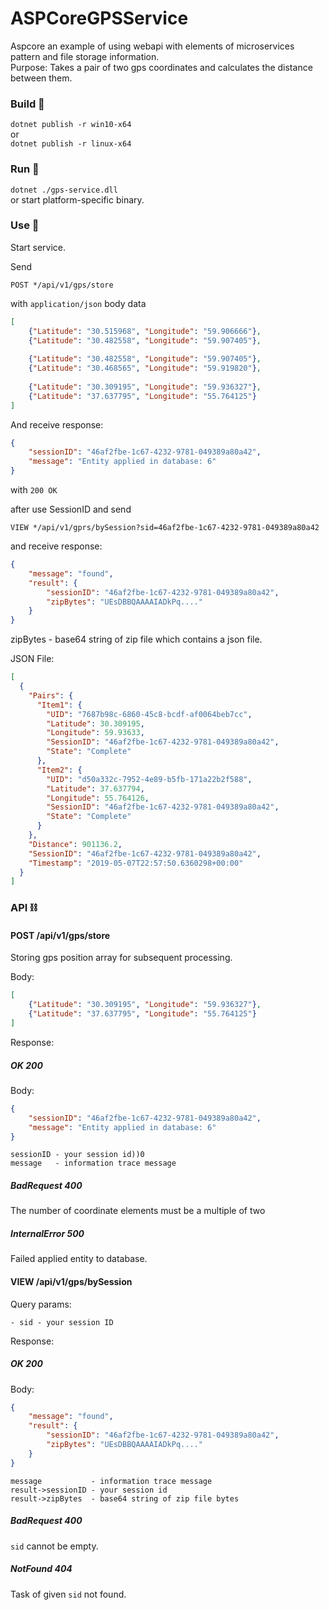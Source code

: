 # ASPCoreGPSService   
Aspcore an example of using webapi with elements of microservices pattern and file storage information.        
Purpose: Takes a pair of two gps coordinates and calculates the distance between them.
### Build 🤯    
    
`dotnet publish -r win10-x64`   
or    
`dotnet publish -r linux-x64`    

### Run 🧨

`dotnet ./gps-service.dll`    
or start platform-specific binary.    

### Use 📯

Start service.

Send 
```HTTP
POST */api/v1/gps/store
```
with `application/json` body data
```JSON
[
	{"Latitude": "30.515968", "Longitude": "59.906666"},	
	{"Latitude": "30.482558", "Longitude": "59.907405"},	
	
	{"Latitude": "30.482558", "Longitude": "59.907405"},
	{"Latitude": "30.468565", "Longitude": "59.919820"},	
	
	{"Latitude": "30.309195", "Longitude": "59.936327"},
	{"Latitude": "37.637795", "Longitude": "55.764125"}
]
```

And receive response:

```JSON
{
    "sessionID": "46af2fbe-1c67-4232-9781-049389a80a42",
    "message": "Entity applied in database: 6"
}
```
with `200 OK`


after use SessionID and send  
```HTTP
VIEW */api/v1/gprs/bySession?sid=46af2fbe-1c67-4232-9781-049389a80a42
```

and receive response:

```JSON
{
    "message": "found",
    "result": {
        "sessionID": "46af2fbe-1c67-4232-9781-049389a80a42",
        "zipBytes": "UEsDBBQAAAAIADkPq...."
    }
}
```

zipBytes - base64 string of zip file which contains a json file.

JSON File:

```JSON
[
  {
    "Pairs": {
      "Item1": {
        "UID": "7687b98c-6860-45c8-bcdf-af0064beb7cc",
        "Latitude": 30.309195,
        "Longitude": 59.93633,
        "SessionID": "46af2fbe-1c67-4232-9781-049389a80a42",
        "State": "Complete"
      },
      "Item2": {
        "UID": "d50a332c-7952-4e89-b5fb-171a22b2f588",
        "Latitude": 37.637794,
        "Longitude": 55.764126,
        "SessionID": "46af2fbe-1c67-4232-9781-049389a80a42",
        "State": "Complete"
      }
    },
    "Distance": 901136.2,
    "SessionID": "46af2fbe-1c67-4232-9781-049389a80a42",
    "Timestamp": "2019-05-07T22:57:50.6360298+00:00"
  }
]

```



### API ⛓

#### POST /api/v1/gps/store
Storing gps position array for subsequent processing.

Body:
```JSON
[
	{"Latitude": "30.309195", "Longitude": "59.936327"},
	{"Latitude": "37.637795", "Longitude": "55.764125"}
]
```

Response:

##### OK 200
Body:
```JSON
{
    "sessionID": "46af2fbe-1c67-4232-9781-049389a80a42",
    "message": "Entity applied in database: 6"
}
```
```
sessionID - your session id))0
message   - information trace message
```
##### BadRequest 400  
The number of coordinate elements must be a multiple of two
##### InternalError 500   
Failed applied entity to database.


#### VIEW /api/v1/gps/bySession
Query params:
```
- sid - your session ID
```
Response:

##### OK 200

Body:
```JSON
{
    "message": "found",
    "result": {
        "sessionID": "46af2fbe-1c67-4232-9781-049389a80a42",
        "zipBytes": "UEsDBBQAAAAIADkPq...."
    }
}
```

```
message           - information trace message
result->sessionID - your session id
result->zipBytes  - base64 string of zip file bytes
```


##### BadRequest 400
`sid` cannot be empty.
##### NotFound   404
Task of given `sid` not found.


